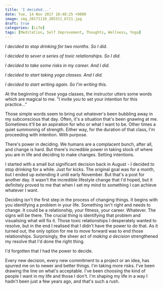 ```yaml
---
title: 'I decided...'
date: Tue, 14 Nov 2017 10:48:25 +0000
image: img_20171110_205311_6721.jpg
draft: true
categories: [Life]
tags: [Meditation, Self Improvement, Thoughts, Wellness, Yoga]
---
```


_I decided to stop drinking for two months. So I did._ 

_I decided to sever a series of toxic relationships. So I did._ 

_I decided to take some risks in my career. And I did._ 

_I decided to start taking yoga classes. And I did._ 

_I decided to start writing again. So I'm writing this._ 

At the beginning of those yoga classes, the instructor utters some words which are magical to me. "I invite you to set your intention for this practice..." 

Those simple words seem to bring out whatever's been bubbling away in my subconscious that day. Often, it's a situation that's been gnawing at me. Sometimes it'll be an aspiration for who or what I want to be. Other times a quiet summoning of strength. Either way, for the duration of that class, I'm proceeding with intention. With purpose. 

There's power in deciding. We humans are a complacent bunch, after all, and change is hard. But there's incredible power in taking stock of where you are in life and deciding to make changes. Setting intentions. 

I started with a small but significant decision back in August - I decided to stop drinking for a while. Just for kicks. The original goal was for a month, but I ended up extending it until early November. But that's a post for another day. It wasn't the incredible lifestyle change that I'd hoped, but it definitely proved to me that when I set my mind to something I can achieve whatever I want. 

Deciding isn't the first step in the process of changing things. It begins with you identifying a problem in your life. Something isn't right and needs to change. It could be a relationship, your fitness, your career. Whatever. The signs will be there. The crucial thing is identifying that problem and visualising what will fix it. Those toxic relationships I desperately wanted to resolve, but in the end I realised that I didn't have the power to do that. As it turned out, the only option for me to move forward was to end those relationships. Surprisingly, the sheer act of _making a decision_ strengthened my resolve that I'd done the right thing. 

I'd forgotten that I had the power to decide. 

Every new decision, every new commitment to a project or an idea, has spurred me on to newer and better things. I'm taking more risks. I've been drawing the line on what's acceptable. I've been choosing the kind of people I want in my life and those I don't. I'm shaping my life in a way I hadn't been just a few years ago, and that's such a rush.